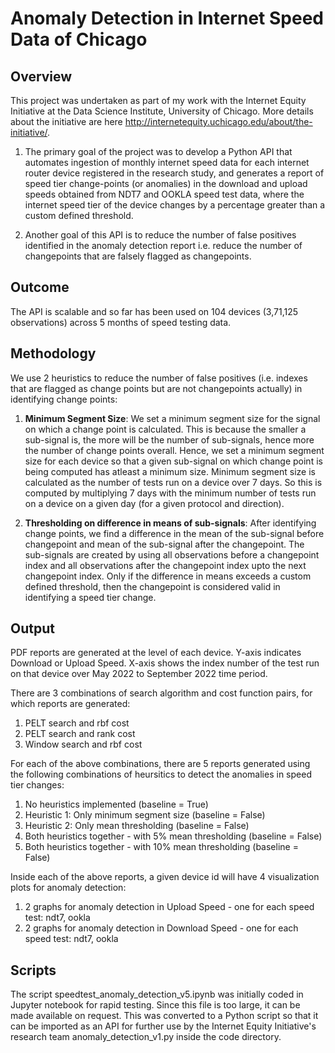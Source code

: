 # Anomaly Detection in Internet Speed Data of Chicago

## Overview
This project was undertaken as part of my work with the Internet Equity Initiative at the Data Science Institute, University of Chicago. More details about the initiative are here http://internetequity.uchicago.edu/about/the-initiative/. 

1. The primary goal of the project was to develop a Python API that automates ingestion of monthly internet speed data for each internet router device registered in the research study, and generates a report of speed tier change-points (or anomalies) in the download and upload speeds obtained from NDT7 and OOKLA speed test data, where the internet speed tier of the device changes by a percentage greater than a custom defined threshold.

2. Another goal of this API is to reduce the number of false positives identified in the anomaly detection report i.e. reduce the number of changepoints that are falsely flagged as changepoints.

## Outcome
The API is scalable and so far has been used on 104 devices (3,71,125 observations) across 5 months of speed testing data. 

## Methodology

We use 2 heuristics to reduce the number of false positives (i.e. indexes that are flagged as change points but are not changepoints actually) in identifying change points:

1. **Minimum Segment Size**: We set a minimum segment size for the signal on which a change point is calculated. This is because the smaller a sub-signal is, the more will be the number of sub-signals, hence more the number of change points overall. Hence, we set a minimum segment size for each device so that a given sub-signal on which change point is being computed has atleast a minimum size. Minimum segment size is calculated as the number of tests run on a device over 7 days. So this is computed by multiplying 7 days with the minimum number of tests run on a device on a given day (for a given protocol and direction).

2. **Thresholding on difference in means of sub-signals**: After identifying change points, we find a difference in the mean of the sub-signal before changepoint and mean of the sub-signal after the changepoint. The sub-signals are created by using all observations before a changepoint index and all observations after the changepoint index upto the next changepoint index. Only if the difference in means exceeds a custom defined threshold, then the changepoint is considered valid in identifying a speed tier change.


## Output
PDF reports are generated at the level of each device. Y-axis indicates Download or Upload Speed. X-axis shows the index number of the test run on that device over May 2022 to September 2022 time period.

There are 3 combinations of search algorithm and cost function pairs, for which reports are generated:
1. PELT search and rbf cost
2. PELT search and rank cost
3. Window search and rbf cost

For each of the above combinations, there are 5 reports generated using the following combinations of heursitics to detect the anomalies in speed tier changes:
1. No heuristics implemented (baseline = True)
2. Heuristic 1: Only minimum segment size (baseline = False)
3. Heuristic 2: Only mean thresholding (baseline = False)
4. Both heuristics together - with 5% mean thresholding (baseline = False)
5. Both heuristics together - with 10% mean thresholding (baseline = False)

Inside each of the above reports, a given device id will have 4 visualization plots for anomaly detection:
1. 2 graphs for anomaly detection in Upload Speed - one for each speed test: ndt7, ookla
2. 2 graphs for anomaly detection in Download Speed - one for each speed test: ndt7, ookla

## Scripts

The script speedtest_anomaly_detection_v5.ipynb was initially coded in Jupyter notebook for rapid testing. Since this file is too large, it can be made available on request. This was converted to a Python script so that it can be imported as an API for further use by the Internet Equity Initiative's research team anomaly_detection_v1.py inside the code directory.
